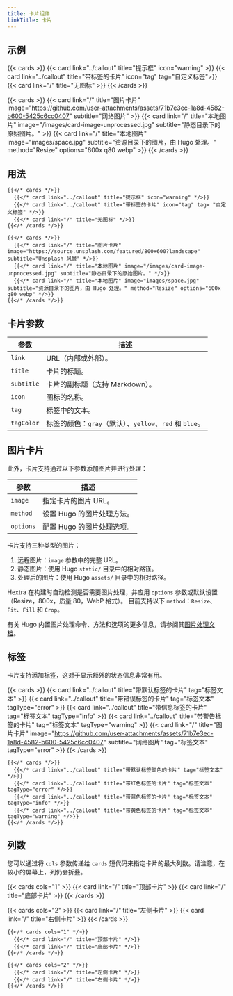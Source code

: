 ```yaml
---
title: 卡片组件
linkTitle: 卡片
---
```


## 示例

{{< cards >}}
  {{< card link="../callout" title="提示框" icon="warning" >}}
  {{< card link="../callout" title="带标签的卡片" icon="tag" tag="自定义标签">}}
  {{< card link="/" title="无图标" >}}
{{< /cards >}}

{{< cards >}}
  {{< card link="/" title="图片卡片" image="https://github.com/user-attachments/assets/71b7e3ec-1a8d-4582-b600-5425c6cc0407" subtitle="网络图片" >}}
  {{< card link="/" title="本地图片" image="/images/card-image-unprocessed.jpg" subtitle="静态目录下的原始图片。" >}}
  {{< card link="/" title="本地图片" image="images/space.jpg" subtitle="资源目录下的图片，由 Hugo 处理。" method="Resize" options="600x q80 webp" >}}
{{< /cards >}}

## 用法

```
{{</* cards */>}}
  {{</* card link="../callout" title="提示框" icon="warning" */>}}
  {{</* card link="../callout" title="带标签的卡片" icon="tag" tag= "自定义标签" */>}}
  {{</* card link="/" title="无图标" */>}}
{{</* /cards */>}}
```

```
{{</* cards */>}}
  {{</* card link="/" title="图片卡片" image="https://source.unsplash.com/featured/800x600?landscape" subtitle="Unsplash 风景" */>}}
  {{</* card link="/" title="本地图片" image="/images/card-image-unprocessed.jpg" subtitle="静态目录下的原始图片。" */>}}
  {{</* card link="/" title="本地图片" image="images/space.jpg" subtitle="资源目录下的图片，由 Hugo 处理。" method="Resize" options="600x q80 webp" */>}}
{{</* /cards */>}}
```

## 卡片参数

| 参数       | 描述                                                     |
|----------- |-----------------------------------------------------------------|
| `link`     | URL（内部或外部）。                                     |
| `title`    | 卡片的标题。                                             |
| `subtitle` | 卡片的副标题（支持 Markdown）。                           |
| `icon`     | 图标的名称。                                             |
| `tag`      | 标签中的文本。                                           |
| `tagColor` | 标签的颜色：`gray`（默认）、`yellow`、`red` 和 `blue`。 |
  
## 图片卡片

此外，卡片支持通过以下参数添加图片并进行处理：

| 参数      | 描述                                 |
|-----------|--------------------------------------|
| `image`   | 指定卡片的图片 URL。                 |
| `method`  | 设置 Hugo 的图片处理方法。           |
| `options` | 配置 Hugo 的图片处理选项。           |

卡片支持三种类型的图片：

1. 远程图片：`image` 参数中的完整 URL。
2. 静态图片：使用 Hugo `static/` 目录中的相对路径。
3. 处理后的图片：使用 Hugo `assets/` 目录中的相对路径。

Hextra 在构建时自动检测是否需要图片处理，并应用 `options` 参数或默认设置（Resize，800x，质量 80，WebP 格式）。
目前支持以下 `method`：`Resize`、`Fit`、`Fill` 和 `Crop`。

有关 Hugo 内置图片处理命令、方法和选项的更多信息，请参阅其[图片处理文档](https://gohugo.io/content-management/image-processing/)。

## 标签

卡片支持添加标签，这对于显示额外的状态信息非常有用。

{{< cards >}}
  {{< card link="../callout" title="带默认标签的卡片" tag="标签文本" >}}
  {{< card link="../callout" title="带错误标签的卡片" tag="标签文本" tagType="error" >}}
  {{< card link="../callout" title="带信息标签的卡片" tag="标签文本" tagType="info" >}}
  {{< card link="../callout" title="带警告标签的卡片" tag="标签文本" tagType="warning" >}}
  {{< card link="/" title="图片卡片" image="https://github.com/user-attachments/assets/71b7e3ec-1a8d-4582-b600-5425c6cc0407" subtitle="网络图片" tag="标签文本" tagType="error" >}}
{{< /cards >}}

```
{{</* cards */>}}
  {{</* card link="../callout" title="带默认标签颜色的卡片" tag="标签文本" */>}}
  {{</* card link="../callout" title="带红色标签的卡片" tag="标签文本" tagType="error" */>}}
  {{</* card link="../callout" title="带蓝色标签的卡片" tag="标签文本" tagType="info" */>}}
  {{</* card link="../callout" title="带黄色标签的卡片" tag="标签文本" tagType="warning" */>}}
{{</* /cards */>}}
```

## 列数

您可以通过将 `cols` 参数传递给 `cards` 短代码来指定卡片的最大列数。请注意，在较小的屏幕上，列仍会折叠。

{{< cards cols="1" >}}
  {{< card link="/" title="顶部卡片" >}}
  {{< card link="/" title="底部卡片" >}}
{{< /cards >}}

{{< cards cols="2" >}}
  {{< card link="/" title="左侧卡片" >}}
  {{< card link="/" title="右侧卡片" >}}
{{< /cards >}}

```
{{</* cards cols="1" */>}}
  {{</* card link="/" title="顶部卡片" */>}}
  {{</* card link="/" title="底部卡片" */>}}
{{</* /cards */>}}

{{</* cards cols="2" */>}}
  {{</* card link="/" title="左侧卡片" */>}}
  {{</* card link="/" title="右侧卡片" */>}}
{{</* /cards */>}}
```